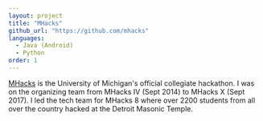 ```yaml
---
layout: project
title: "MHacks"
github_url: "https://github.com/mhacks"
languages:
  - Java (Android)
  - Python
order: 1
---
```


[MHacks](https://mhacks.org) is the University of Michigan's official collegiate hackathon. I was on the organizing team from MHacks IV (Sept 2014) to MHacks X (Sept 2017). I led the tech team for MHacks 8 where over 2200 students from all over the country hacked at the Detroit Masonic Temple.
